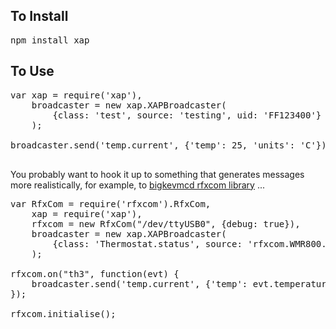 ## To Install

<pre>
npm install xap
</pre>

## To Use

<pre>
var xap = require('xap'),
    broadcaster = new xap.XAPBroadcaster(
        {class: 'test', source: 'testing', uid: 'FF123400'}
    );

broadcaster.send('temp.current', {'temp': 25, 'units': 'C'});

</pre>

You probably want to hook it up to something that generates messages more realistically, for example, to [bigkevmcd rfxcom library](https://github.com/bigkevmcd/node-rfxcom) ...

<pre>
var RfxCom = require('rfxcom').RfxCom,
    xap = require('xap'),
    rfxcom = new RfxCom("/dev/ttyUSB0", {debug: true}),
    broadcaster = new xap.XAPBroadcaster(
        {class: 'Thermostat.status', source: 'rfxcom.WMR800.external', uid: 'FF123400'}
    );

rfxcom.on("th3", function(evt) {
    broadcaster.send('temp.current', {'temp': evt.temperature, 'units': 'C'});
});

rfxcom.initialise();
</pre>
